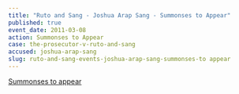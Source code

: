 ```yaml
---
title: "Ruto and Sang - Joshua Arap Sang - Summonses to Appear"
published: true
event_date: 2011-03-08
action: Summonses to Appear
case: the-prosecutor-v-ruto-and-sang
accused: joshua-arap-sang
slug: ruto-and-sang-events-joshua-arap-sang-summonses-to appear
---
```


[Summonses to appear](http://www.icc-cpi.int/iccdocs/doc/doc1037044.pdf)


